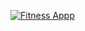 
<a href="https://imgflip.com/gif/2pwi9t"><img src="https://i.imgflip.com/2pwi9t.gif" title="Fitness Appp"/></a>
